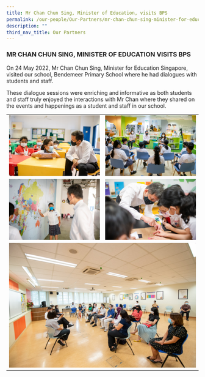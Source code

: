 ```yaml
---
title: Mr Chan Chun Sing, Minister of Education, visits BPS
permalink: /our-people/Our-Partners/mr-chan-chun-sing-minister-for-education-visits-bps
description: ""
third_nav_title: Our Partners
---
```

### MR CHAN CHUN SING, MINISTER OF EDUCATION VISITS BPS

On 24 May 2022, Mr Chan Chun Sing, Minister for Education Singapore, visited our school, Bendemeer Primary School where he had dialogues with students and staff.  
  
These dialogue sessions were enriching and informative as both students and staff truly enjoyed the interactions with Mr Chan where they shared on the events and happenings as a student and staff in our school.  
  
  
<table>
	<tr>
		<td>
			<img src="/images/MinChan_schoolvisit_20220524_BPS_109.jpeg"/>
		</td>
		<td>
			<img src="/images/MinChan_schoolvisit_20220524_BPS_140.jpg"/>
		</td>
	</tr>
	<tr>
		<td>
			<img src="/images/MinChan_schoolvisit_20220524_BPS_30.jpeg"/>
		</td>
		<td>
			<img src="/images/MinChan_schoolvisit_20220524_BPS_64.jpeg"/>
		</td>
	</tr>
	<tr>
		<td colspan="2" >
			<img src="/images/MinChan_schoolvisit_20220524_BPS_205.jpeg"/>